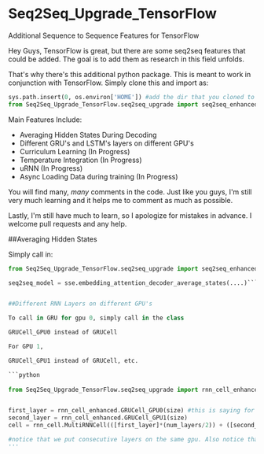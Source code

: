 # Seq2Seq_Upgrade_TensorFlow
Additional Sequence to Sequence Features for TensorFlow

Hey Guys, TensorFlow is great, but there are some seq2seq features that could be added. The goal is to add them as research in this field unfolds.

That's why there's this additional python package. This is meant to work in conjunction with TensorFlow. Simply clone this and import as:

```python
sys.path.insert(0, os.environ['HOME']) #add the dir that you cloned to
from Seq2Seq_Upgrade_TensorFlow.seq2seq_upgrade import seq2seq_enhanced as sse
```

Main Features Include:

- Averaging Hidden States During Decoding
- Different GRU's and LSTM's layers on different GPU's
- Curriculum Learning (In Progress)
- Temperature Integration (In Progress)
- uRNN (In Progress)
- Async Loading Data during training (In Progress)

You will find many, *many* comments in the code. Just like you guys, I'm still very much learning and it helps me to comment as much as possible. 

Lastly, I'm still have much to learn, so I apologize for mistakes in advance. I welcome pull requests and any help. 



##Averaging Hidden States

Simply call in:

```python
from Seq2Seq_Upgrade_TensorFlow.seq2seq_upgrade import seq2seq_enhanced as sse

seq2seq_model = sse.embedding_attention_decoder_average_states(....)```


##Different RNN Layers on different GPU's

To call in GRU for gpu 0, simply call in the class

GRUCell_GPU0 instead of GRUCell

For GPU 1,

GRUCell_GPU1 instead of GRUCell, etc.

```python
      
from Seq2Seq_Upgrade_TensorFlow.seq2seq_upgrade import rnn_cell_enhanced```


first_layer = rnn_cell_enhanced.GRUCell_GPU0(size) #this is saying for gpu 0
second_layer = rnn_cell_enhanced.GRUCell_GPU1(size)
cell = rnn_cell.MultiRNNCell(([first_layer]*(num_layers/2)) + ([second_layer]*(num_layers/2)))

#notice that we put consecutive layers on the same gpu. Also notice that you need to use an even number of layers.
'''



